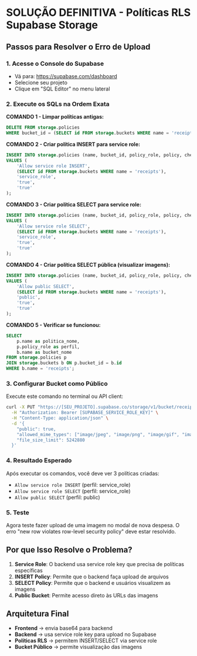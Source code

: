 # SOLUÇÃO DEFINITIVA - Políticas RLS Supabase Storage

## Passos para Resolver o Erro de Upload

### 1. Acesse o Console do Supabase
- Vá para: https://supabase.com/dashboard
- Selecione seu projeto
- Clique em "SQL Editor" no menu lateral

### 2. Execute os SQLs na Ordem Exata

**COMANDO 1 - Limpar políticas antigas:**
```sql
DELETE FROM storage.policies 
WHERE bucket_id = (SELECT id FROM storage.buckets WHERE name = 'receipts');
```

**COMANDO 2 - Criar política INSERT para service role:**
```sql
INSERT INTO storage.policies (name, bucket_id, policy_role, policy, check_)
VALUES (
    'Allow service role INSERT',
    (SELECT id FROM storage.buckets WHERE name = 'receipts'),
    'service_role',
    'true',
    'true'
);
```

**COMANDO 3 - Criar política SELECT para service role:**
```sql
INSERT INTO storage.policies (name, bucket_id, policy_role, policy, check_)
VALUES (
    'Allow service role SELECT',
    (SELECT id FROM storage.buckets WHERE name = 'receipts'),
    'service_role',
    'true',
    'true'
);
```

**COMANDO 4 - Criar política SELECT pública (visualizar imagens):**
```sql
INSERT INTO storage.policies (name, bucket_id, policy_role, policy, check_)
VALUES (
    'Allow public SELECT',
    (SELECT id FROM storage.buckets WHERE name = 'receipts'),
    'public',
    'true',
    'true'
);
```

**COMANDO 5 - Verificar se funcionou:**
```sql
SELECT 
    p.name as politica_nome,
    p.policy_role as perfil,
    b.name as bucket_nome
FROM storage.policies p
JOIN storage.buckets b ON p.bucket_id = b.id
WHERE b.name = 'receipts';
```

### 3. Configurar Bucket como Público

Execute este comando no terminal ou API client:

```bash
curl -X PUT "https://[SEU_PROJETO].supabase.co/storage/v1/bucket/receipts" \
  -H "Authorization: Bearer [SUPABASE_SERVICE_ROLE_KEY]" \
  -H "Content-Type: application/json" \
  -d '{
    "public": true,
    "allowed_mime_types": ["image/jpeg", "image/png", "image/gif", "image/webp"],
    "file_size_limit": 5242880
  }'
```

### 4. Resultado Esperado

Após executar os comandos, você deve ver 3 políticas criadas:
- `Allow service role INSERT` (perfil: service_role)
- `Allow service role SELECT` (perfil: service_role)  
- `Allow public SELECT` (perfil: public)

### 5. Teste

Agora teste fazer upload de uma imagem no modal de nova despesa. O erro "new row violates row-level security policy" deve estar resolvido.

## Por que Isso Resolve o Problema?

1. **Service Role**: O backend usa service role key que precisa de políticas específicas
2. **INSERT Policy**: Permite que o backend faça upload de arquivos
3. **SELECT Policy**: Permite que o backend e usuários visualizem as imagens
4. **Public Bucket**: Permite acesso direto às URLs das imagens

## Arquitetura Final

- **Frontend** → envia base64 para backend
- **Backend** → usa service role key para upload no Supabase
- **Políticas RLS** → permitem INSERT/SELECT via service role
- **Bucket Público** → permite visualização das imagens